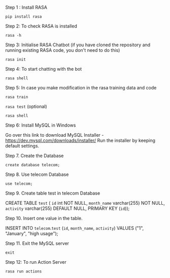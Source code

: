 Step 1 : Install RASA

`pip install rasa`

Step 2: To check RASA is installed

`rasa -h`

Step 3: Initialise RASA Chatbot (if you have cloned the repository and running existing RASA code, you don't need to do this)

`rasa init`

Step 4: To start chatting with the bot

`rasa shell`

Step 5: In case you make modification in the rasa training data and code

`rasa train`

`rasa test` (optional)

`rasa shell`

Step 6: Install MySQL in Windows

Go over this link to download MySQL Installer - https://dev.mysql.com/downloads/installer/
Run the installer by keeping default settings.

Step 7. Create the Database

`create database telecom;`

Step 8. Use telecom Database

`use telecom;`

Step 9. Create table test in telecom Database

CREATE TABLE `test` ( `id` int NOT NULL, `month_name` varchar(255) NOT NULL, `activity` varchar(255) DEFAULT NULL, PRIMARY KEY (`id`));

Step 10. Insert one value in the table.

INSERT INTO `telecom`.`test` (`id`, `month_name`, `activity`) VALUES ("1", "January", "high usage");

Step 11. Exit the MySQL server

`exit`

Step 12: To run Action Server

`rasa run actions`

